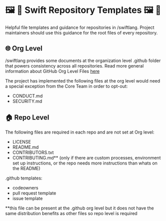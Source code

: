 # 🖼️ 📄 Swift Repository Templates 🖼️ 📄

Helpful file templates and guidance for repositories in /swiftlang. Project maintainers should use this guidance for the root files of every repository. 

## 🌐 Org Level 

/swiftlang provides some documents at the organization level .github folder that powers consistency across all repositories. Read more general information about GitHub Org Level Files [here](https://docs.github.com/en/communities/setting-up-your-project-for-healthy-contributions/creating-a-default-community-health-file)

The project has implemented the following files at the org level would need a special exception from the Core Team in order to opt-out:
- CONDUCT.md
- SECURITY.md

## 🏠 Repo Level 

The following files are required in each repo and are not set at Org level:
- LICENSE
- README.md
- CONTRIBUTORS.txt
- CONTRIBUTING.md** (only if there are custom processes, environment set up instructions, or the repo needs more instructions than whats on the README) 


.github templates:
- codeowners
- pull request template
- issue template


**this file can be present at the .github org level but it does not have the same distribution benefits as other files so repo level is required 
